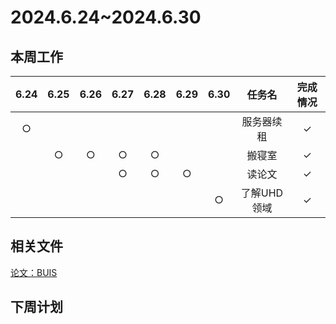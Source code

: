 # 2024.6.24~2024.6.30
## 本周工作

| 6.24 | 6.25 | 6.26 | 6.27 | 6.28 | 6.29 | 6.30 | 任务名 | 完成情况 |
| :--: | :--: | :--: | :--: | :--: | :--: | :--: | :---: | :-----: |
| $\bigcirc$ |  |  |  |  |  | | 服务器续租 | $\checkmark$ |
|  | $\bigcirc$ | $\bigcirc$ | $\bigcirc$ | $\bigcirc$ |  | | 搬寝室 | $\checkmark$ |
|  |  |  | $\bigcirc$ | $\bigcirc$ | $\bigcirc$ | | 读论文 | $\checkmark$ |
|  |  |  |  |  |  | $\bigcirc$| 了解UHD领域 | $\checkmark$ |

## 相关文件
[论文：BUIS](BUIS.pdf)

## 下周计划
